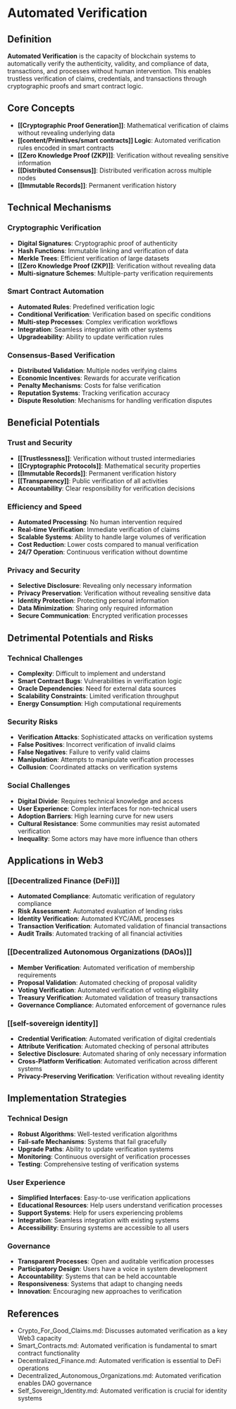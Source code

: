 # Automated Verification

## Definition

**Automated Verification** is the capacity of blockchain systems to automatically verify the authenticity, validity, and compliance of data, transactions, and processes without human intervention. This enables trustless verification of claims, credentials, and transactions through cryptographic proofs and smart contract logic.

## Core Concepts

- **[[Cryptographic Proof Generation]]**: Mathematical verification of claims without revealing underlying data
- **[[content/Primitives/smart contracts]] Logic**: Automated verification rules encoded in smart contracts
- **[[Zero Knowledge Proof (ZKP)]]**: Verification without revealing sensitive information
- **[[Distributed Consensus]]**: Distributed verification across multiple nodes
- **[[Immutable Records]]**: Permanent verification history

## Technical Mechanisms

### Cryptographic Verification
- **Digital Signatures**: Cryptographic proof of authenticity
- **Hash Functions**: Immutable linking and verification of data
- **Merkle Trees**: Efficient verification of large datasets
- **[[Zero Knowledge Proof (ZKP)]]**: Verification without revealing data
- **Multi-signature Schemes**: Multiple-party verification requirements

### Smart Contract Automation
- **Automated Rules**: Predefined verification logic
- **Conditional Verification**: Verification based on specific conditions
- **Multi-step Processes**: Complex verification workflows
- **Integration**: Seamless integration with other systems
- **Upgradeability**: Ability to update verification rules

### Consensus-Based Verification
- **Distributed Validation**: Multiple nodes verifying claims
- **Economic Incentives**: Rewards for accurate verification
- **Penalty Mechanisms**: Costs for false verification
- **Reputation Systems**: Tracking verification accuracy
- **Dispute Resolution**: Mechanisms for handling verification disputes

## Beneficial Potentials

### Trust and Security
- **[[Trustlessness]]**: Verification without trusted intermediaries
- **[[Cryptographic Protocols]]**: Mathematical security properties
- **[[Immutable Records]]**: Permanent verification history
- **[[Transparency]]**: Public verification of all activities
- **Accountability**: Clear responsibility for verification decisions

### Efficiency and Speed
- **Automated Processing**: No human intervention required
- **Real-time Verification**: Immediate verification of claims
- **Scalable Systems**: Ability to handle large volumes of verification
- **Cost Reduction**: Lower costs compared to manual verification
- **24/7 Operation**: Continuous verification without downtime

### Privacy and Security
- **Selective Disclosure**: Revealing only necessary information
- **Privacy Preservation**: Verification without revealing sensitive data
- **Identity Protection**: Protecting personal information
- **Data Minimization**: Sharing only required information
- **Secure Communication**: Encrypted verification processes

## Detrimental Potentials and Risks

### Technical Challenges
- **Complexity**: Difficult to implement and understand
- **Smart Contract Bugs**: Vulnerabilities in verification logic
- **Oracle Dependencies**: Need for external data sources
- **Scalability Constraints**: Limited verification throughput
- **Energy Consumption**: High computational requirements

### Security Risks
- **Verification Attacks**: Sophisticated attacks on verification systems
- **False Positives**: Incorrect verification of invalid claims
- **False Negatives**: Failure to verify valid claims
- **Manipulation**: Attempts to manipulate verification processes
- **Collusion**: Coordinated attacks on verification systems

### Social Challenges
- **Digital Divide**: Requires technical knowledge and access
- **User Experience**: Complex interfaces for non-technical users
- **Adoption Barriers**: High learning curve for new users
- **Cultural Resistance**: Some communities may resist automated verification
- **Inequality**: Some actors may have more influence than others

## Applications in Web3

### [[Decentralized Finance (DeFi)]]
- **Automated Compliance**: Automatic verification of regulatory compliance
- **Risk Assessment**: Automated evaluation of lending risks
- **Identity Verification**: Automated KYC/AML processes
- **Transaction Verification**: Automated validation of financial transactions
- **Audit Trails**: Automated tracking of all financial activities

### [[Decentralized Autonomous Organizations (DAOs)]]
- **Member Verification**: Automated verification of membership requirements
- **Proposal Validation**: Automated checking of proposal validity
- **Voting Verification**: Automated verification of voting eligibility
- **Treasury Verification**: Automated validation of treasury transactions
- **Governance Compliance**: Automated enforcement of governance rules

### [[self-sovereign identity]]
- **Credential Verification**: Automated verification of digital credentials
- **Attribute Verification**: Automated checking of personal attributes
- **Selective Disclosure**: Automated sharing of only necessary information
- **Cross-Platform Verification**: Automated verification across different systems
- **Privacy-Preserving Verification**: Verification without revealing identity

## Implementation Strategies

### Technical Design
- **Robust Algorithms**: Well-tested verification algorithms
- **Fail-safe Mechanisms**: Systems that fail gracefully
- **Upgrade Paths**: Ability to update verification systems
- **Monitoring**: Continuous oversight of verification processes
- **Testing**: Comprehensive testing of verification systems

### User Experience
- **Simplified Interfaces**: Easy-to-use verification applications
- **Educational Resources**: Help users understand verification processes
- **Support Systems**: Help for users experiencing problems
- **Integration**: Seamless integration with existing systems
- **Accessibility**: Ensuring systems are accessible to all users

### Governance
- **Transparent Processes**: Open and auditable verification processes
- **Participatory Design**: Users have a voice in system development
- **Accountability**: Systems that can be held accountable
- **Responsiveness**: Systems that adapt to changing needs
- **Innovation**: Encouraging new approaches to verification

## References
- Crypto_For_Good_Claims.md: Discusses automated verification as a key Web3 capacity
- Smart_Contracts.md: Automated verification is fundamental to smart contract functionality
- Decentralized_Finance.md: Automated verification is essential to DeFi operations
- Decentralized_Autonomous_Organizations.md: Automated verification enables DAO governance
- Self_Sovereign_Identity.md: Automated verification is crucial for identity systems